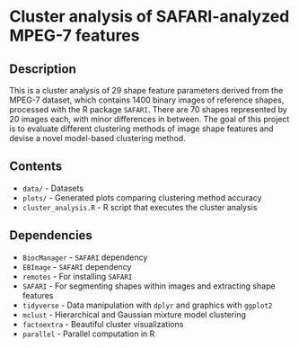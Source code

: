 # Cluster analysis of SAFARI-analyzed MPEG-7 features

## Description
This is a cluster analysis of 29 shape feature parameters derived from the 
MPEG-7 dataset, which contains 1400 binary images of reference shapes, 
processed with the R package `SAFARI`. There are 70 shapes represented by 20 
images each, with minor differences in between. The goal of this project is to 
evaluate different clustering methods of image shape features and devise a 
novel model-based clustering method.

## Contents
* `data/` - Datasets
* `plots/` - Generated plots comparing clustering method accuracy
* `cluster_analysis.R` - R script that executes the cluster analysis

## Dependencies
* `BiocManager` - `SAFARI` dependency
* `EBImage` - `SAFARI` dependency
* `remotes` - For installing `SAFARI`
* `SAFARI` - For segmenting shapes within images and extracting shape features
* `tidyverse` - Data manipulation with `dplyr` and graphics with `ggplot2`
* `mclust` - Hierarchical and Gaussian mixture model clustering
* `factoextra` - Beautiful cluster visualizations
* `parallel` - Parallel computation in R